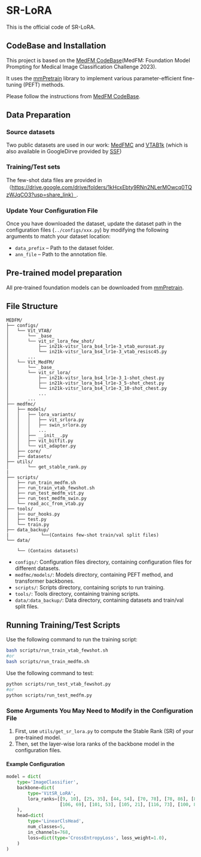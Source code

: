 # SR-LoRA
This is the official code of SR-LoRA.

## CodeBase and Installation
This project is based on the [MedFM CodeBase](https://github.com/openmedlab/MedFM)(MedFM: Foundation Model Prompting for Medical Image Classification Challenge 2023).

It uses the [mmPretrain](https://github.com/open-mmlab/mmpretrain) library to implement various parameter-efficient fine-tuning (PEFT) methods.

Please follow the instructions from [MedFM CodeBase](https://github.com/openmedlab/MedFM).

## Data Preparation

### Source datasets

Two public datasets are used in our work: [MedFMC](https://medfm2023.grand-challenge.org/medfm2023/) and [VTAB1k](https://github.com/google-research/task_adaptation?tab=readme-ov-file) (which is also available in GoogleDirve provided by [SSF](https://github.com/dongzelian/SSF))
 
### Training/Test sets

The few-shot data files are provided in （https://drive.google.com/drive/folders/1kHcxEbty9RNn2NLerMOwcq0TQzWJqCO3?usp=share_link）.


### Update Your Configuration File

Once you have downloaded the dataset, update the dataset path in the configuration files (`../configs/xxx.py`) by modifying the following arguments to match your dataset location:

- `data_prefix` – Path to the dataset folder.
- `ann_file` – Path to the annotation file. 
  
## Pre-trained model preparation

All pre-trained foundation models can be downloaded from [mmPretrain](https://github.com/open-mmlab/mmpretrain).

## File Structure
```
MEDFM/
├── configs/
│   └── Vit_VTAB/
│       └── _base_
│       └── vit_sr_lora_few_shot/
│           ├── in21k-vitsr_lora_bs4_lr1e-3_vtab_eurosat.py
│           └── in21k-vitsr_lora_bs4_lr1e-3_vtab_resisc45.py
│       ...
│   └── Vit_MedFM/
│       └── _base_
│       └── vit_sr_lora/
│           ├── in21k-vitsr_lora_bs4_lr1e-3_1-shot_chest.py
│           ├── in21k-vitsr_lora_bs4_lr1e-3_5-shot_chest.py
│           └── in21k-vitsr_lora_bs4_lr1e-3_10-shot_chest.py
│           ...
│       ...
├── medfmc/
│   ├── models/
│   │   ├── lora_variants/
│   │   │   ├── vit_srlora.py      
│   │   │   ├── swin_srlora.py     
│   │   │   ...
│   │   ├── __init__.py
│   │   ├── vit_bitfit.py
│   │   └── vit_adapter.py
│   ├── core/
│   ├── datasets/
├── utils/                  
│       └── get_stable_rank.py              
|       
├── scripts/
│   ├── run_train_medfm.sh
│   ├── run_train_vtab_fewshot.sh
│   ├── run_test_medfm_vit.py        
│   ├── run_test_medfm_swin.py   
│   └── read_acc_from_vtab.py     
├── tools/
│   ├── our_hooks.py
│   ├── test.py
│   └── train.py
├── data_backup/
|            └──(Contains few-shot train/val split files)
└── data/

    └── (Contains datasets)
```
- `configs/`: Configuration files directory, containing configuration files for different datasets.
- `medfmc/models/`: Models directory, containing PEFT method, and transformer backbones.
- `scripts/`: Scripts directory, containing scripts to run training.
- `tools/`: Tools directory, containing training scripts.
- `data/`:`data_backup/`: Data directory, containing datasets and train/val split files.
  
## Running Training/Test Scripts
Use the following command to run the training script:
```bash
bash scripts/run_train_vtab_fewshot.sh
#or
bash scripts/run_train_medfm.sh
```
Use the following command to test:

```bash
python scripts/run_test_vtab_fewshot.py
#or
python scripts/run_test_medfm.py
```

### Some Arguments You May Need to Modify in the Configuration File

1. First, use `utils/get_sr_lora.py` to compute the Stable Rank (SR) of your pre-trained model.  
2. Then, set the layer-wise lora ranks of the backbone model in the configuration files.
#### Example Configuration 
```python
model = dict(
    type='ImageClassifier',
    backbone=dict(
        type='VitSR_LoRA',
        lora_ranks=[[9, 10], [25, 35], [44, 54], [70, 78], [78, 86], [84, 94], 
                    [106, 69], [101, 53], [105, 21], [116, 73], [100, 85], [78, 42]]
    ),
    head=dict(
        type='LinearClsHead',
        num_classes=5, 
        in_channels=768,
        loss=dict(type='CrossEntropyLoss', loss_weight=1.0),
    )
)


